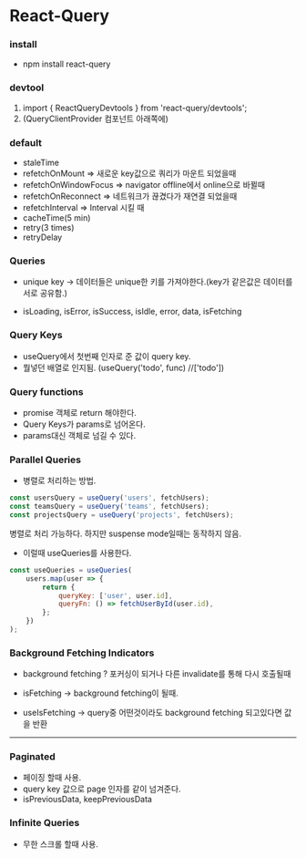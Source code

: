 # React-Query

### install

-   npm install react-query

### devtool

1. import { ReactQueryDevtools } from 'react-query/devtools';
2. <ReactQueryDevtools /> (QueryClientProvider 컴포넌트 아래쪽에)

### default

-   staleTime
-   refetchOnMount => 새로운 key값으로 쿼리가 마운트 되었을때
-   refetchOnWindowFocus => navigator offline에서 online으로 바뀔때
-   refetchOnReconnect => 네트워크가 끊겼다가 재연결 되었을때
-   refetchInterval => Interval 시킬 때
-   cacheTime(5 min)
-   retry(3 times)
-   retryDelay

### Queries

-   unique key -> 데이터들은 unique한 키를 가져야한다.(key가 같은값은 데이터를 서로 공유함.)

-   isLoading, isError, isSuccess, isIdle, error, data, isFetching

### Query Keys

-   useQuery에서 첫번째 인자로 준 값이 query key.
-   뭘넣던 배열로 인지됨. (useQuery('todo', func) //['todo'])

### Query functions

-   promise 객체로 return 해야한다.
-   Query Keys가 params로 넘어온다.
-   params대신 객체로 넘길 수 있다.

### Parallel Queries

-   병렬로 처리하는 방법.

```javascript
const usersQuery = useQuery('users', fetchUsers);
const teamsQuery = useQuery('teams', fetchUsers);
const projectsQuery = useQuery('projects', fetchUsers);
```

병렬로 처리 가능하다.
하지만 suspense mode일때는 동작하지 않음.

-   이럴때 useQueries를 사용한다.

```javascript
const useQueries = useQueries(
    users.map(user => {
        return {
            queryKey: ['user', user.id],
            queryFn: () => fetchUserById(user.id),
        };
    })
);
```

### Background Fetching Indicators

-   background fetching ? 포커싱이 되거나 다른 invalidate를 통해 다시 호출될때

-   isFetching -> background fetching이 될때.
-   useIsFetching -> query중 어떤것이라도 background fetching 되고있다면 값을 반환

---

### Paginated

-   페이징 할때 사용.
-   query key 값으로 page 인자를 같이 넘겨준다.
-   isPreviousData, keepPreviousData

### Infinite Queries

-   무한 스크롤 할때 사용.
